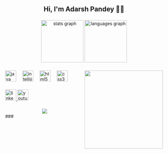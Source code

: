 <h2 align="center">Hi, I'm Adarsh Pandey 👋🏼</h2>

###

<div align="center">
  <img src="https://github-readme-stats.vercel.app/api?username=adarshpandey18&hide_title=false&hide_rank=true&show_icons=true&include_all_commits=true&count_private=true&disable_animations=false&theme=dark&locale=en&hide_border=true&custom_title=GitHub%20Stats" height="135" alt="stats graph"  />
  <img src="https://github-readme-stats.vercel.app/api/top-langs?username=adarshpandey18&locale=en&hide_title=false&layout=compact&card_width=320&langs_count=8&theme=dark&hide_border=true" height="135" alt="languages graph"  />
</div>

###

<img align="right" height="250" src="https://i.pinimg.com/564x/2d/73/8d/2d738d27be77073dd518b7e5a61d1216.jpg"  />

###

<div align="left">
  <img src="https://skillicons.dev/icons?i=java" height="35" alt="java logo"  />
  <img width="12" />
  <img src="https://skillicons.dev/icons?i=idea" height="35" alt="intellijidea logo"  />
  <img width="12" />
  <img src="https://skillicons.dev/icons?i=html" height="35" alt="html5 logo"  />
  <img width="12" />
  <img src="https://skillicons.dev/icons?i=css" height="35" alt="css3 logo"  />
</div>

###

<div align="left">
  <a href="https://www.linkedin.com/in/adarshpandey18/" target="_blank">
    <img src="https://img.shields.io/static/v1?message=LinkedIn&logo=linkedin&label=&color=0077B5&logoColor=white&labelColor=&style=for-the-badge" height="35" alt="linkedin logo"  />
  </a>
  <a href="https://www.youtube.com/watch?v=xvFZjo5PgG0&ab_channel=Duran" target="_blank">
    <img src="https://img.shields.io/static/v1?message=Youtube&logo=youtube&label=&color=FF0000&logoColor=white&labelColor=&style=for-the-badge" height="35" alt="youtube logo"  />
  </a>
</div>

###

<div align="center">
  <img src="https://profile-counter.glitch.me/adarshpandey18/count.svg?"  />
</div>
###


###
